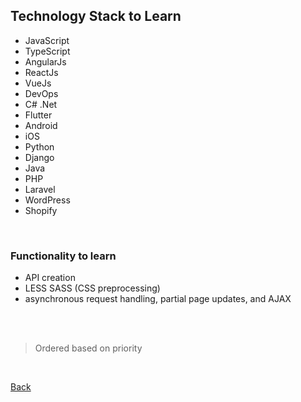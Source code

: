 ## Technology Stack to Learn

* JavaScript
* TypeScript
* AngularJs
* ReactJs
* VueJs
* DevOps
* C# .Net
* Flutter
* Android 
* iOS
* Python
* Django
* Java
* PHP
* Laravel
* WordPress
* Shopify

<br>

### Functionality to learn
* API creation
* LESS SASS (CSS preprocessing)
* asynchronous request handling, partial page updates, and AJAX

<br>
<br>

> Ordered based on priority

<br>

[Back](../../README.md)
